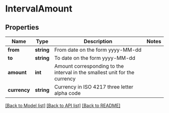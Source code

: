 # IntervalAmount

## Properties
Name | Type | Description | Notes
------------ | ------------- | ------------- | -------------
**from** | **string** | From date on the form yyyy-MM-dd | 
**to** | **string** | To date on the form yyyy-MM-dd | 
**amount** | **int** | Amount corresponding to the interval in the smallest unit for the currency | 
**currency** | **string** | Currency in ISO 4217 three letter alpha code | 

[[Back to Model list]](../README.md#documentation-for-models) [[Back to API list]](../README.md#documentation-for-api-endpoints) [[Back to README]](../README.md)


